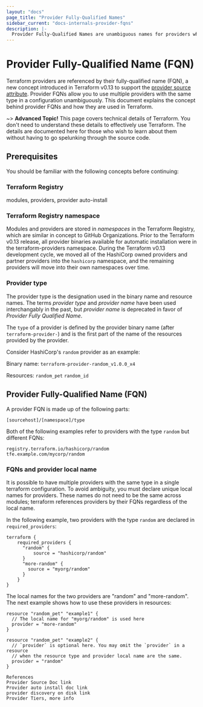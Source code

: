 ```yaml
---
layout: "docs"
page_title: "Provider Fully-Qualified Names"
sidebar_current: "docs-internals-provider-fqns"
description: |-
  Provider Fully-Qualified Names are unambiguous names for providers which allow users to define multiple providers with the same type in a configuration.
---
```


# Provider Fully-Qualified Name (FQN)

Terraform providers are referenced by their fully-qualified name (FQN), a new
concept introduced in Terraform v0.13 to support the [provider source attribute](link). Provider FQNs allow you to use multiple providers with the same type in a configuration unambiguously. This document explains the concept behind provider FQNs and how they are used in Terraform. 

~> **Advanced Topic!** This page covers technical details
of Terraform. You don't need to understand these details to
effectively use Terraform. The details are documented here for
those who wish to learn about them without having to go
spelunking through the source code.

## Prerequisites 

You should be familiar with the following concepts before continuing:

### Terraform Registry
modules, providers, provider auto-install

### Terraform Registry namespace 

Modules and providers are stored in *namespaces* in the Terraform Registry,
which are similar in concept to GitHub Organizations. Prior to the Terraform v0.13
release, all provider binaries available for automatic installation were in the
terraform-providers namespace. During the Terraform v0.13 development cycle, we
moved all of the HashiCorp owned providers and partner providers into the
`hashicorp` namespace, and the remaining providers will move into their own
namespaces over time. 

### Provider type

The provider type is the designation used in the binary name and resource names.
The terms _provider type_ and _provider name_ have been used interchangably in the past, but _provider name_ is deprecated in favor of _Provider Fully Qualified Name_. 

The `type` of a provider is defined by the provider binary name (after
`terraform-provider-`) and is the first part of the name of the resources
provided by the provider.

Consider HashiCorp's `random` provider as an example:

Binary name:
`terraform-provider-random_v1.0.0_x4`

Resources:
`random_pet`
`random_id`


## Provider Fully-Qualified Name (FQN)
A provider FQN is made up of the following parts:

```
[sourcehost]/[namespace]/type
```

Both of the following examples refer to providers with the type `random` but different FQNs:

```
registry.terraform.io/hashicorp/random
tfe.example.com/mycorp/random
```

### FQNs and provider local name
It is possible to have multiple providers with the same type in a single terraform configuration. To avoid ambiguity, you must declare unique local names for providers. These names do not need to be the same across modules; terraform references providers by their FQNs regardless of the local name.

In the following example, two providers with the type `random` are declared in `required_providers`:

```hcl
terraform {
    required_providers {
      "random" {
          source = "hashicorp/random"
      }
      "more-random" { 
        source = "myorg/random"
      }
    }
}
```

The local names for the two providers are "random" and "more-random". The next example shows how to use these providers in resources:

```
resource "random_pet" "example1" {
  // The local name for "myorg/random" is used here
  provider = "more-random"
}

resource "random_pet" "example2" {
  // `provider` is optional here. You may omit the `provider` in a resource
  // when the resource type and provider local name are the same.
  provider = "random"
}

References 
Provider Source Doc link 
Provider auto install doc link
provider discovery on disk link 
Provider Tiers, more info

